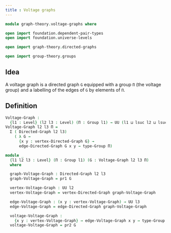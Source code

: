 ```yaml
---
title : Voltage graphs
--- 
```


```agda
module graph-theory.voltage-graphs where

open import foundation.dependent-pair-types
open import foundation.universe-levels

open import graph-theory.directed-graphs

open import group-theory.groups
```

## Idea

A voltage graph is a directed graph `G` equipped with a group `Π` (the voltage group) and a labelling of the edges of `G` by elements of `Π`.

## Definition

```agda
Voltage-Graph :
  {l1 : Level} (l2 l3 : Level) (Π : Group l1) → UU (l1 ⊔ lsuc l2 ⊔ lsuc l3)
Voltage-Graph l2 l3 Π =
  Σ ( Directed-Graph l2 l3)
    ( λ G →
      {x y : vertex-Directed-Graph G} →
      edge-Directed-Graph G x y → type-Group Π)

module _
  {l1 l2 l3 : Level} (Π : Group l1) (G : Voltage-Graph l2 l3 Π)
  where

  graph-Voltage-Graph : Directed-Graph l2 l3
  graph-Voltage-Graph = pr1 G

  vertex-Voltage-Graph : UU l2
  vertex-Voltage-Graph = vertex-Directed-Graph graph-Voltage-Graph

  edge-Voltage-Graph : (x y : vertex-Voltage-Graph) → UU l3
  edge-Voltage-Graph = edge-Directed-Graph graph-Voltage-Graph

  voltage-Voltage-Graph :
    {x y : vertex-Voltage-Graph} → edge-Voltage-Graph x y → type-Group Π
  voltage-Voltage-Graph = pr2 G
```
